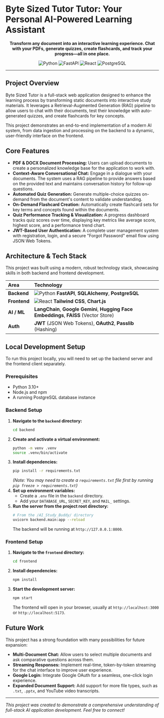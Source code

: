 # Byte Sized Tutor  Tutor: Your Personal AI-Powered Learning Assistant

<p align="center">
  <strong>Transform any document into an interactive learning experience. Chat with your PDFs, generate quizzes, create flashcards, and track your progress—all in one place.</strong>
</p>

<p align="center">
  <img alt="Python" src="https://img.shields.io/badge/Python-3776AB?style=for-the-badge&logo=python&logoColor=white">
  <img alt="FastAPI" src="https://img.shields.io/badge/FastAPI-009688?style=for-the-badge&logo=fastapi&logoColor=white">
  <img alt="React" src="https://img.shields.io/badge/React-61DAFB?style=for-the-badge&logo=react&logoColor=black">
  <img alt="PostgreSQL" src="https://img.shields.io/badge/PostgreSQL-4169E1?style=for-the-badge&logo=postgresql&logoColor=white">
</p>

---

## Project Overview

Byte Sized Tutor is a full-stack web application designed to enhance the learning process by transforming static documents into interactive study materials. It leverages a Retrieval-Augmented Generation (RAG) pipeline to allow users to chat with their documents, test their knowledge with auto-generated quizzes, and create flashcards for key concepts.

This project demonstrates an end-to-end implementation of a modern AI system, from data ingestion and processing on the backend to a dynamic, user-friendly interface on the frontend.

## Core Features

* **PDF & DOCX Document Processing:** Users can upload documents to create a personalized knowledge base for the application to work with.
* **Context-Aware Conversational Chat:** Engage in a dialogue with your documents. The system uses a RAG pipeline to provide answers based on the provided text and maintains conversation history for follow-up questions.
* **Automated Quiz Generation:** Generate multiple-choice quizzes on-demand from the document's content to validate understanding.
* **On-Demand Flashcard Creation:** Automatically create flashcard sets for key terms and concepts found within the documents.
* **Quiz Performance Tracking & Visualization:** A progress dashboard tracks quiz scores over time, displaying key metrics like average score, highest score, and a performance trend chart.
* **JWT-Based User Authentication:** A complete user management system with registration, login, and a secure "Forgot Password" email flow using JSON Web Tokens.

## Architecture & Tech Stack

This project was built using a modern, robust technology stack, showcasing skills in both backend and frontend development.

| Area       | Technology                                                                                                                                     |
| :--------- | :--------------------------------------------------------------------------------------------------------------------------------------------- |
| **Backend** | ![Python](https://img.shields.io/badge/Python-3776AB?style=flat&logo=python&logoColor=white) **FastAPI**, **SQLAlchemy**, **PostgreSQL** |
| **Frontend** | ![React](https://img.shields.io/badge/React-61DAFB?style=flat&logo=react&logoColor=black) **Tailwind CSS**, **Chart.js** |
| **AI / ML** | **LangChain**, **Google Gemini**, **Hugging Face Embeddings**, **FAISS** (Vector Store)                                                      |
| **Auth** | **JWT** (JSON Web Tokens), **OAuth2**, **Passlib** (Hashing)                                                                                     |

## Local Development Setup

To run this project locally, you will need to set up the backend server and the frontend client separately.

### Prerequisites

* Python 3.10+
* Node.js and npm
* A running PostgreSQL database instance

### Backend Setup

1.  **Navigate to the `backend` directory:**
    ```bash
    cd backend
    ```
2.  **Create and activate a virtual environment:**
    ```bash
    python -m venv .venv
    source .venv/bin/activate
    ```
3.  **Install dependencies:**
    ```bash
    pip install -r requirements.txt
    ```
    *(Note: You may need to create a `requirements.txt` file first by running `pip freeze > requirements.txt`)*
4.  **Set up environment variables:**
    * Create a `.env` file in the `backend` directory.
    * Add your `DATABASE_URL`, `SECRET_KEY`, and `MAIL_` settings.
5.  **Run the server from the project root directory:**
    ```bash
    # From the /AI_Study_Buddy/ directory
    uvicorn backend.main:app --reload
    ```
    The backend will be running at `http://127.0.0.1:8000`.

### Frontend Setup

1.  **Navigate to the `frontend` directory:**
    ```bash
    cd frontend
    ```
2.  **Install dependencies:**
    ```bash
    npm install
    ```
3.  **Start the development server:**
    ```bash
    npm start
    ```
    The frontend will open in your browser, usually at `http://localhost:3000` or `http://localhost:5173`.

## Future Work

This project has a strong foundation with many possibilities for future expansion:

* **Multi-Document Chat:** Allow users to select multiple documents and ask comparative questions across them.
* **Streaming Responses:** Implement real-time, token-by-token streaming for the chat interface to improve user experience.
* **Google Login:** Integrate Google OAuth for a seamless, one-click login experience.
* **Expanded Document Support:** Add support for more file types, such as `.txt`, `.pptx`, and YouTube video transcripts.

---
*This project was created to demonstrate a comprehensive understanding of full-stack AI application development. Feel free to connect!*
